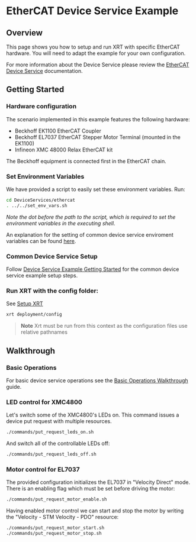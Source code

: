 # EtherCAT Device Service Example

## Overview

This page shows you how to setup and run XRT with specific EtherCAT hardware. You will need to adapt the example for your own configuration.

For more information about the Device Service please review the [EtherCAT Device Service](https://docs.iotechsys.com/edge-xrt20/device-service-components/ethercat-device-service-component.html) documentation.

## Getting Started

### Hardware configuration

The scenario implemented in this example features the following hardware:

- Beckhoff EK1100 EtherCAT Coupler
- Beckhoff EL7037 EtherCAT Stepper Motor Terminal (mounted in the EK1100)
- Infineon XMC 48000 Relax EtherCAT kit

The Beckhoff equipment is connected first in the EtherCAT chain.

### Set Environment Variables

We have provided a script to easily set these environment variables. Run:

```bash
cd DeviceServices/ethercat
. ../../set_env_vars.sh
```

_Note the dot before the path to the script, which is required to set the environment variables in the executing shell._

An explanation for the setting of common device service enviroment variables can be found [here](../interactive-walkthrough/ds-getting-started-common.md#Device-service-configuration-setup).

### Common Device Service Setup

Follow [Device Service Example Getting Started](../interactive-walkthrough/ds-getting-started-common.md) for the common device service example setup steps.

### Run XRT with the config folder:

See [Setup XRT](../interactive-walkthrough/setup-xrt.md)

```bash
xrt deployment/config
```

> **Note** Xrt must be run from this context as the configuration files use relative pathnames

## Walkthrough

### Basic Operations

For basic device service operations see the [Basic Operations Walkthrough](../interactive-walkthrough/basic-operations.md) guide.

### LED control for XMC4800

Let's switch some of the XMC4800's LEDs on. This command issues a device put request with multiple resources.

```bash
./commands/put_request_leds_on.sh
```

And switch all of the controllable LEDs off:

```bash
./commands/put_request_leds_off.sh
```

### Motor control for EL7037

The provided configuration initializes the EL7037 in "Velocity Direct" mode. There is an enabling flag which must be set before driving the motor:

```bash
./commands/put_request_motor_enable.sh
```

Having enabled motor control we can start and stop the motor by writing the "Velocity - STM Velocity - PDO" resource:

```bash
./commands/put_request_motor_start.sh
./commands/put_request_motor_stop.sh
```
